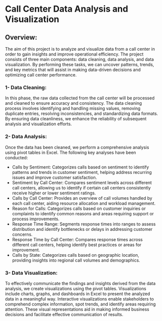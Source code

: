# Call Center Data Analysis and Visualization
## Overview:
The aim of this project is to analyze and visualize data from a call center in order to gain insights and improve operational efficiency. The project consists of three main components: data cleaning, data analysis, and data visualization. By performing these tasks, we can uncover patterns, trends, and key metrics that will assist in making data-driven decisions and optimizing call center performance.

### 1- Data Cleaning:
In this phase, the raw data collected from the call center will be processed and cleaned to ensure accuracy and consistency. The data cleaning process involves identifying and handling missing values, removing duplicate entries, resolving inconsistencies, and standardizing data formats. By ensuring data cleanliness, we enhance the reliability of subsequent analysis and visualization efforts.

### 2- Data Analysis:
Once the data has been cleaned, we perform a comprehensive analysis using pivot tables in Excel. The following key analyses have been conducted:

- Calls by Sentiment: Categorizes calls based on sentiment to identify patterns and trends in customer sentiment, helping address recurring issues and improve customer satisfaction.
- Sentiment by Call Center: Compares sentiment levels across different call centers, allowing us to identify if certain call centers consistently receive higher or lower sentiment ratings.
- Calls by Call Center: Provides an overview of call volumes handled by each call center, aiding resource allocation and workload management.
- Reason for Calls: Categorizes calls based on customer inquiries or complaints to identify common reasons and areas requiring support or process improvements.
- Response Time Range: Segments response times into ranges to assess distribution and identify bottlenecks or delays in addressing customer concerns.
- Response Time by Call Center: Compares response times across different call centers, helping identify best practices or areas for improvement.
- Calls by State: Categorizes calls based on geographic location, providing insights into regional call volumes and demographics.
### 3- Data Visualization:
To effectively communicate the findings and insights derived from the data analysis, we create visualizations using the pivot tables. Visualizations include charts, graphs, and dashboards in Excel to present the analyzed data in a meaningful way. Interactive visualizations enable stakeholders to comprehend complex information, spot trends, and identify areas requiring attention. These visual representations aid in making informed business decisions and facilitate effective communication of results.
